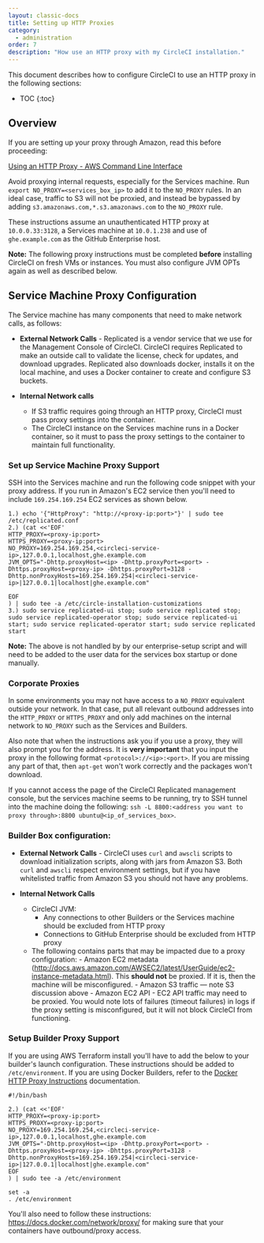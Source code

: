```yaml
---
layout: classic-docs
title: Setting up HTTP Proxies
category:
  - administration
order: 7
description: "How use an HTTP proxy with my CircleCI installation."
---
```

This document describes how to configure CircleCI to use an HTTP proxy in the following sections:

- TOC {:toc}

## Overview

If you are setting up your proxy through Amazon, read this before proceeding:

[Using an HTTP Proxy - AWS Command Line Interface](https://docs.aws.amazon.com/cli/latest/userguide/cli-http-proxy.html)

Avoid proxying internal requests, especially for the Services machine. Run `export NO_PROXY=<services_box_ip>` to add it to the `NO_PROXY` rules. In an ideal case, traffic to S3 will not be proxied, and instead be bypassed by adding `s3.amazonaws.com,*.s3.amazonaws.com` to the `NO_PROXY` rule.

These instructions assume an unauthenticated HTTP proxy at `10.0.0.33:3128`, a Services machine at `10.0.1.238` and use of `ghe.example.com` as the GitHub Enterprise host.

**Note:** The following proxy instructions must be completed **before** installing CircleCI on fresh VMs or instances. You must also configure JVM OPTs again as well as described below.

## Service Machine Proxy Configuration

The Service machine has many components that need to make network calls, as follows:

- **External Network Calls** - Replicated is a vendor service that we use for the Management Console of CircleCI. CircleCI requires Replicated to make an outside call to validate the license, check for updates, and download upgrades. Replicated also downloads docker, installs it on the local machine, and uses a Docker container to create and configure S3 buckets.

- **Internal Network calls**
  
  - If S3 traffic requires going through an HTTP proxy, CircleCI must pass proxy settings into the container.
  - The CircleCI instance on the Services machine runs in a Docker container, so it must to pass the proxy settings to the container to maintain full functionality.

### Set up Service Machine Proxy Support

SSH into the Services machine and run the following code snippet with your proxy address. If you run in Amazon's EC2 service then you'll need to include `169.254.169.254` EC2 services as shown below.

    1.) echo '{"HttpProxy": "http://<proxy-ip:port>"}' | sudo tee  /etc/replicated.conf
    2.) (cat <<'EOF'
    HTTP_PROXY=<proxy-ip:port>
    HTTPS_PROXY=<proxy-ip:port>
    NO_PROXY=169.254.169.254,<circleci-service-ip>,127.0.0.1,localhost,ghe.example.com
    JVM_OPTS="-Dhttp.proxyHost=<ip> -Dhttp.proxyPort=<port> -Dhttps.proxyHost=<proxy-ip> -Dhttps.proxyPort=3128 -Dhttp.nonProxyHosts=169.254.169.254|<circleci-service-ip>|127.0.0.1|localhost|ghe.example.com"
    
    EOF
    ) | sudo tee -a /etc/circle-installation-customizations
    3.) sudo service replicated-ui stop; sudo service replicated stop; sudo service replicated-operator stop; sudo service replicated-ui start; sudo service replicated-operator start; sudo service replicated start
    

**Note:** The above is not handled by by our enterprise-setup script and will need to be added to the user data for the services box startup or done manually.

### Corporate Proxies

In some environments you may not have access to a `NO_PROXY` equivalent outside your network. In that case, put all relevant outbound addresses into the `HTTP_PROXY` or `HTTPS_PROXY` and only add machines on the internal network to `NO_PROXY` such as the Services and Builders.

Also note that when the instructions ask you if you use a proxy, they will also prompt you for the address. It is **very important** that you input the proxy in the following format `<protocol>://<ip>:<port>`. If you are missing any part of that, then `apt-get` won't work correctly and the packages won't download.

If you cannot access the page of the CircleCI Replicated management console, but the services machine seems to be running, try to SSH tunnel into the machine doing the following: `ssh -L 8800:<address you want to proxy through>:8800 ubuntu@<ip_of_services_box>`.

### Builder Box configuration:

- **External Network Calls** - CircleCI uses `curl` and `awscli` scripts to download initialization scripts, along with jars from Amazon S3. Both `curl` and `awscli` respect environment settings, but if you have whitelisted traffic from Amazon S3 you should not have any problems.

- **Internal Network Calls**
  
  - CircleCI JVM:  
    - Any connections to other Builders or the Services machine should be excluded from HTTP proxy
    - Connections to GitHub Enterprise should be excluded from HTTP proxy
  - The following contains parts that may be impacted due to a proxy configuration: - Amazon EC2 metadata (http://docs.aws.amazon.com/AWSEC2/latest/UserGuide/ec2-instance-metadata.html). This **should not** be proxied. If it is, then the machine will be misconfigured. - Amazon S3 traffic — note S3 discussion above - Amazon EC2 API - EC2 API traffic may need to be proxied. You would note lots of failures (timeout failures) in logs if the proxy setting is misconfigured, but it will not block CircleCI from functioning.

### Setup Builder Proxy Support

If you are using AWS Terraform install you'll have to add the below to your builder's launch configuration. These instructions should be added to `/etc/environment`. If you are using Docker Builders, refer to the [Docker HTTP Proxy Instructions](https://docs.docker.com/engine/admin/systemd/#/http-proxy) documentation.

    #!/bin/bash
    
    2.) (cat <<'EOF'
    HTTP_PROXY=<proxy-ip:port>
    HTTPS_PROXY=<proxy-ip:port>
    NO_PROXY=169.254.169.254,<circleci-service-ip>,127.0.0.1,localhost,ghe.example.com
    JVM_OPTS="-Dhttp.proxyHost=<ip> -Dhttp.proxyPort=<port> -Dhttps.proxyHost=<proxy-ip> -Dhttps.proxyPort=3128 -Dhttp.nonProxyHosts=169.254.169.254|<circleci-service-ip>|127.0.0.1|localhost|ghe.example.com"
    EOF
    ) | sudo tee -a /etc/environment
    
    set -a
    . /etc/environment
    
    
    

You'll also need to follow these instructions: https://docs.docker.com/network/proxy/ for making sure that your containers have outbound/proxy access.